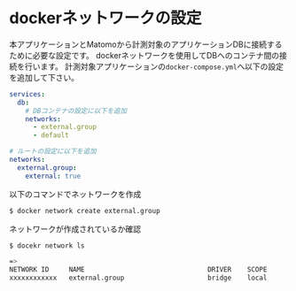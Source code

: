 # dockerネットワークの設定
本アプリケーションとMatomoから計測対象のアプリケーションDBに接続するために必要な設定です。
dockerネットワークを使用してDBへのコンテナ間の接続を行います。
計測対象アプリケーションの`docker-compose.yml`へ以下の設定を追加して下さい。

```yml
services:
  db:
    # DBコンテナの設定に以下を追加
    networks:
      - external.group
      - default
```

```yml
# ルートの設定に以下を追加
networks:
  external.group:
    external: true
```
以下のコマンドでネットワークを作成
```sh
$ docker network create external.group 
```
ネットワークが作成されているか確認


```sh
$ docekr network ls

=> 
NETWORK ID     NAME                               DRIVER    SCOPE
xxxxxxxxxxxx   external.group                     bridge    local
```
